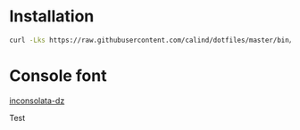 # Installation

```bash
curl -Lks https://raw.githubusercontent.com/calind/dotfiles/master/bin/install-dotfiles.sh | /bin/bash
```

# Console font

[inconsolata-dz](http://nodnod.net/2009/feb/12/adding-straight-single-and-double-quotes-inconsola/)

Test
